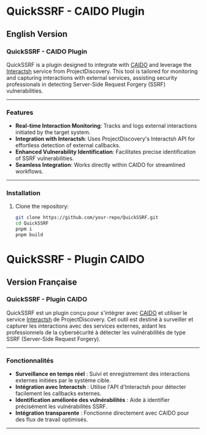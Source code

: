 # QuickSSRF - CAIDO Plugin

## English Version

### QuickSSRF - CAIDO Plugin

QuickSSRF is a plugin designed to integrate with [CAIDO](https://caido.io/) and leverage the [Interactsh](https://projectdiscovery.io/) service from ProjectDiscovery. This tool is tailored for monitoring and capturing interactions with external services, assisting security professionals in detecting Server-Side Request Forgery (SSRF) vulnerabilities.

---

### Features
- **Real-time Interaction Monitoring**: Tracks and logs external interactions initiated by the target system.
- **Integration with Interactsh**: Uses ProjectDiscovery's Interactsh API for effortless detection of external callbacks.
- **Enhanced Vulnerability Identification**: Facilitates precise identification of SSRF vulnerabilities.
- **Seamless Integration**: Works directly within CAIDO for streamlined workflows.

---

### Installation
1. Clone the repository:
   ```bash
   git clone https://github.com/your-repo/QuickSSRF.git
   cd QuickSSRF
   pnpm i
   pnpm build


# QuickSSRF - Plugin CAIDO

## Version Française

### QuickSSRF - Plugin CAIDO

QuickSSRF est un plugin conçu pour s'intégrer avec [CAIDO](https://caido.io/) et utiliser le service [Interactsh](https://projectdiscovery.io/) de ProjectDiscovery. Cet outil est destiné à surveiller et capturer les interactions avec des services externes, aidant les professionnels de la cybersécurité à détecter les vulnérabilités de type SSRF (Server-Side Request Forgery).

---

### Fonctionnalités
- **Surveillance en temps réel** : Suivi et enregistrement des interactions externes initiées par le système cible.
- **Intégration avec Interactsh** : Utilise l'API d'Interactsh pour détecter facilement les callbacks externes.
- **Identification améliorée des vulnérabilités** : Aide à identifier précisément les vulnérabilités SSRF.
- **Intégration transparente** : Fonctionne directement avec CAIDO pour des flux de travail optimisés.

---